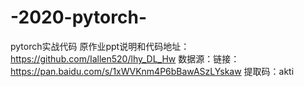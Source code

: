 # -2020-pytorch-
pytorch实战代码
原作业ppt说明和代码地址：https://github.com/Iallen520/lhy_DL_Hw
数据源：链接：https://pan.baidu.com/s/1xWVKnm4P6bBawASzLYskaw 提取码：akti
